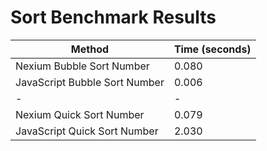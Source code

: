 # Sort Benchmark Results

| Method                        | Time (seconds) |
| ----------------------------- | -------------- |
| Nexium Bubble Sort Number     | 0.080          |
| JavaScript Bubble Sort Number | 0.006          |
| -                             | -              |
| Nexium Quick Sort Number      | 0.079          |
| JavaScript Quick Sort Number  | 2.030          |
